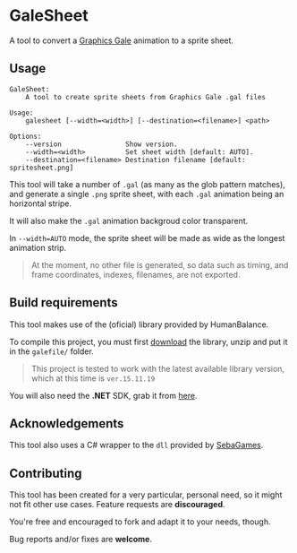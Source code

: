 # GaleSheet

A tool to convert a [Graphics Gale](https://graphicsgale.com/us/) animation to a sprite sheet.

## Usage

```
GaleSheet: 
    A tool to create sprite sheets from Graphics Gale .gal files

Usage: 
    galesheet [--width=<width>] [--destination=<filename>] <path>

Options:
    --version                Show version.
    --width=<width>          Set sheet width [default: AUTO].
    --destination=<filename> Destination filename [default: spritesheet.png]
```

This tool will take a number of `.gal` (as many as the glob pattern matches), and generate
a single `.png` sprite sheet, with each `.gal` animation being an horizontal stripe.

It will also make the `.gal` animation backgroud color transparent.

In `--width=AUTO` mode, the sprite sheet will be made as wide as the longest animation strip.

> At the moment, no other file is generated, so data such as timing, and frame coordinates, indexes, filenames, are not exported.

## Build requirements

This tool makes use of the (oficial) library provided by HumanBalance.

To compile this project, you must first [download](https://graphicsgale.com/us/download.html) the library, unzip and put it in the `galefile/` folder.

> This project is tested to work with the latest available library version, which at this time is `ver.15.11.19`

You will also need the **.NET** SDK, grab it from [here](https://dotnet.microsoft.com/learn/dotnet/hello-world-tutorial).


## Acknowledgements

This tool also uses a C# wrapper to the `dll` provided by [SebaGames](https://twitter.com/sebagamesdev).

## Contributing

This tool has been created for a very particular, personal need, so it might not fit other use cases. Feature requests are **discouraged**.  

You're free and encouraged to fork and adapt it to your needs, though.

Bug reports and/or fixes are **welcome**.